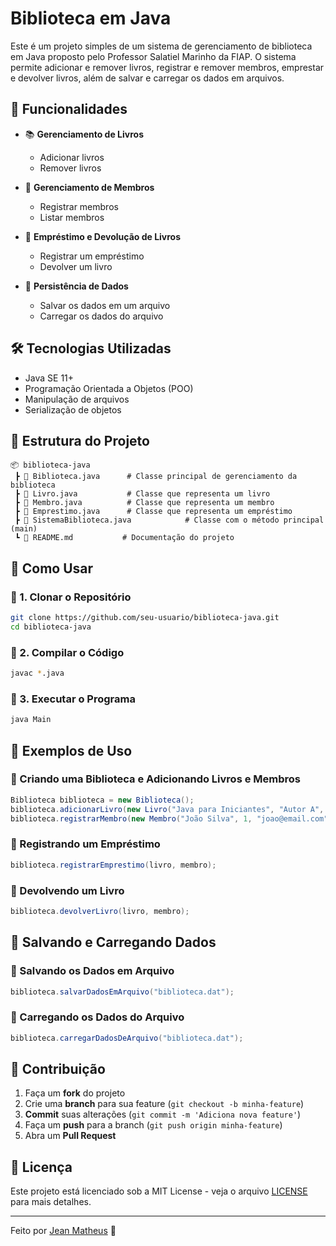 # Biblioteca em Java

Este é um projeto simples de um sistema de gerenciamento de biblioteca em Java proposto pelo Professor Salatiel Marinho da FIAP. O sistema permite adicionar e remover livros, registrar e remover membros, emprestar e devolver livros, além de salvar e carregar os dados em arquivos.

## 🚀 Funcionalidades

- 📚 **Gerenciamento de Livros**
  - Adicionar livros
  - Remover livros
  
- 👤 **Gerenciamento de Membros**
  - Registrar membros
  - Listar membros
  
- 🔄 **Empréstimo e Devolução de Livros**
  - Registrar um empréstimo
  - Devolver um livro
  
- 💾 **Persistência de Dados**
  - Salvar os dados em um arquivo
  - Carregar os dados do arquivo

## 🛠️ Tecnologias Utilizadas

- Java SE 11+
- Programação Orientada a Objetos (POO)
- Manipulação de arquivos
- Serialização de objetos

## 📂 Estrutura do Projeto

```
📦 biblioteca-java
 ┣ 📜 Biblioteca.java      # Classe principal de gerenciamento da biblioteca
 ┣ 📜 Livro.java           # Classe que representa um livro
 ┣ 📜 Membro.java          # Classe que representa um membro
 ┣ 📜 Emprestimo.java      # Classe que representa um empréstimo
 ┣ 📜 SistemaBiblioteca.java            # Classe com o método principal (main)
 ┗ 📜 README.md           # Documentação do projeto
```

## 📌 Como Usar

### 🔹 1. Clonar o Repositório
```bash
git clone https://github.com/seu-usuario/biblioteca-java.git
cd biblioteca-java
```

### 🔹 2. Compilar o Código
```bash
javac *.java
```

### 🔹 3. Executar o Programa
```bash
java Main
```

## 📝 Exemplos de Uso

### 🔹 Criando uma Biblioteca e Adicionando Livros e Membros
```java
Biblioteca biblioteca = new Biblioteca();
biblioteca.adicionarLivro(new Livro("Java para Iniciantes", "Autor A", "12345"));
biblioteca.registrarMembro(new Membro("João Silva", 1, "joao@email.com"));
```

### 🔹 Registrando um Empréstimo
```java
biblioteca.registrarEmprestimo(livro, membro);
```

### 🔹 Devolvendo um Livro
```java
biblioteca.devolverLivro(livro, membro);
```

## 🔄 Salvando e Carregando Dados

### 🔹 Salvando os Dados em Arquivo
```java
biblioteca.salvarDadosEmArquivo("biblioteca.dat");
```

### 🔹 Carregando os Dados do Arquivo
```java
biblioteca.carregarDadosDeArquivo("biblioteca.dat");
```

## 🤝 Contribuição

1. Faça um **fork** do projeto
2. Crie uma **branch** para sua feature (`git checkout -b minha-feature`)
3. **Commit** suas alterações (`git commit -m 'Adiciona nova feature'`)
4. Faça um **push** para a branch (`git push origin minha-feature`)
5. Abra um **Pull Request**

## 📜 Licença

Este projeto está licenciado sob a MIT License - veja o arquivo [LICENSE](LICENSE) para mais detalhes.

---

Feito por [Jean Matheus](https://github.com/JeannMatheuss) 🚀

